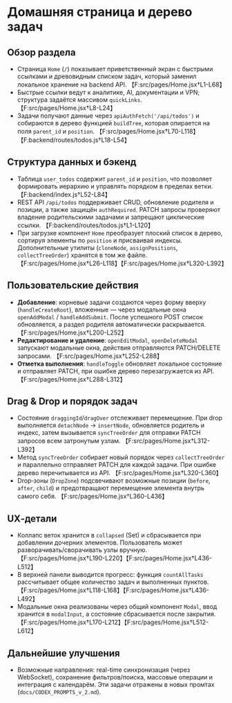 # Домашняя страница и дерево задач

## Обзор раздела
- Страница `Home` (`/`) показывает приветственный экран с быстрыми ссылками и древовидным списком задач, который заменил локальное хранение на backend API. 【F:src/pages/Home.jsx†L1-L68】
- Быстрые ссылки ведут к аналитике, AI, документации и VPN; структура задаётся массивом `quickLinks`. 【F:src/pages/Home.jsx†L8-L24】
- Задачи получают данные через `apiAuthFetch('/api/todos')` и собираются в дерево функцией `buildTree`, которая опирается на поля `parent_id` и `position`. 【F:src/pages/Home.jsx†L70-L118】【F:backend/routes/todos.js†L18-L54】

## Структура данных и бэкенд
- Таблица `user_todos` содержит `parent_id` и `position`, что позволяет формировать иерархию и управлять порядком в пределах ветки. 【F:backend/index.js†L52-L84】
- REST API `/api/todos` поддерживает CRUD, обновление родителя и позиции, а также защищён `authRequired`. PATCH запросы проверяют владение родительскими задачами и запрещают циклические ссылки. 【F:backend/routes/todos.js†L1-L120】
- При загрузке компонент `Home` преобразует плоский список в дерево, сортируя элементы по `position` и присваивая индексы. Дополнительные утилиты (`cloneNode`, `assignPositions`, `collectTreeOrder`) хранятся в том же файле. 【F:src/pages/Home.jsx†L26-L118】【F:src/pages/Home.jsx†L320-L392】

## Пользовательские действия
- **Добавление**: корневые задачи создаются через форму вверху (`handleCreateRoot`), вложенные — через модальные окна `openAddModal` / `handleAddSubmit`. После успешного POST список обновляется, а раздел родителя автоматически раскрывается. 【F:src/pages/Home.jsx†L200-L252】
- **Редактирование и удаление**: `openEditModal`, `openDeleteModal` запускают модальные окна, действия отправляются PATCH/DELETE запросами. 【F:src/pages/Home.jsx†L252-L288】
- **Отметка выполнения**: `handleToggle` обновляет локальное состояние и отправляет PATCH, при ошибке дерево перезагружается из API. 【F:src/pages/Home.jsx†L288-L312】

## Drag & Drop и порядок задач
- Состояние `draggingId`/`dragOver` отслеживает перемещение. При drop выполняется `detachNode` → `insertNode`, обновляется родитель и индекс, затем вызывается `syncTreeOrder` для отправки PATCH запросов всем затронутым узлам. 【F:src/pages/Home.jsx†L312-L392】
- Метод `syncTreeOrder` собирает новый порядок через `collectTreeOrder` и параллельно отправляет PATCH для каждой задачи. При ошибке дерево перечитывается из API. 【F:src/pages/Home.jsx†L320-L360】
- Drop‑зоны (`DropZone`) подсвечивают возможные позиции (`before`, `after`, `child`) и предотвращают перемещение элемента внутрь самого себя. 【F:src/pages/Home.jsx†L360-L436】

## UX‑детали
- Коллапс веток хранится в `collapsed` (Set) и сбрасывается при добавлении дочерних элементов. Пользователь может разворачивать/сворачивать узлы вручную. 【F:src/pages/Home.jsx†L190-L220】【F:src/pages/Home.jsx†L436-L512】
- В верхней панели выводится прогресс: функция `countAllTasks` рассчитывает общее количество задач и выполненных пунктов. 【F:src/pages/Home.jsx†L118-L168】【F:src/pages/Home.jsx†L436-L492】
- Модальные окна реализованы через общий компонент `Modal`, ввод хранится в `modalInput`, а состояние сбрасывается после закрытия. 【F:src/pages/Home.jsx†L170-L212】【F:src/pages/Home.jsx†L512-L612】

## Дальнейшие улучшения
- Возможные направления: real-time синхронизация (через WebSocket), сохранение фильтров/поиска, массовые операции и интеграция с календарём. Эти задачи отражены в новых промтах (`docs/CODEX_PROMPTS_v_2.md`).
